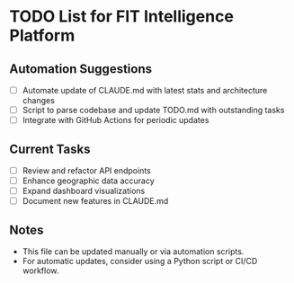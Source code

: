 # TODO List for FIT Intelligence Platform

## Automation Suggestions
- [ ] Automate update of CLAUDE.md with latest stats and architecture changes
- [ ] Script to parse codebase and update TODO.md with outstanding tasks
- [ ] Integrate with GitHub Actions for periodic updates

## Current Tasks
- [ ] Review and refactor API endpoints
- [ ] Enhance geographic data accuracy
- [ ] Expand dashboard visualizations
- [ ] Document new features in CLAUDE.md

## Notes
- This file can be updated manually or via automation scripts.
- For automatic updates, consider using a Python script or CI/CD workflow.
